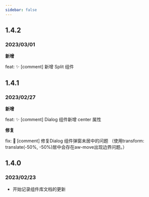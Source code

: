 ```yaml
---
sidebar: false
---
```

## 1.4.2
### 2023/03/01

**新增**

feat: ✨ [comment] 新增 Split 组件


## 1.4.1
### 2023/02/27

**新增**

feat: ✨ [comment] Dialog 组件新增 center 属性

**修复**

fix: 🐛 [comment] 修复Dialog 组件弹窗未居中的问题 （使用transform: translate(-50%, -50%)居中会存在aw-move出现边界问题。）


## 1.4.0
### 2023/02/23
- 开始记录组件库文档的更新
